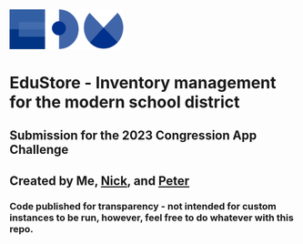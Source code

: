 
<img src=static/logo.png width=200>

# EduStore - Inventory management for the modern school district

## Submission for the 2023 Congression App Challenge

## Created by Me, [Nick](https://github.com/packetnick), and [Peter](https://github.com/ptr06)

### Code published for transparency - not intended for custom instances to be run, however, feel free to do whatever with this repo.